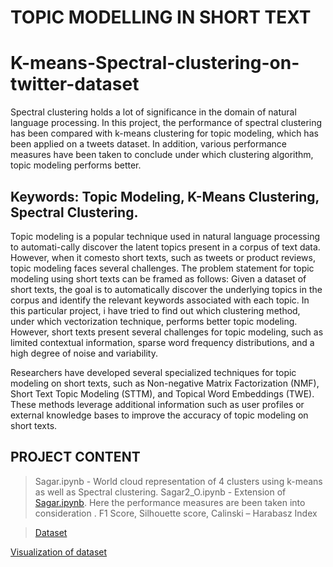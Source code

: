 # TOPIC MODELLING IN SHORT TEXT
# K-means-Spectral-clustering-on-twitter-dataset

Spectral clustering holds a lot of significance in the domain of natural language processing. In this project, the performance of spectral clustering has been compared with k-means clustering for topic modeling, which has been applied on a tweets dataset. In addition, various performance measures have been taken to conclude under which
clustering algorithm, topic modeling performs better.
## Keywords: Topic Modeling, K-Means Clustering, Spectral Clustering.

Topic modeling is a popular technique used in natural language processing to automati-cally discover the latent topics present in a corpus of text data. However, when it comesto short texts, such as tweets or product reviews, topic modeling faces several challenges.
The problem statement for topic modeling using short texts can be framed as follows:
Given a dataset of short texts, the goal is to automatically discover the underlying topics in the corpus and identify the relevant keywords associated with each topic. In this particular project, i have tried to find out which clustering method, under which vectorization technique, performs better topic modeling. However, short texts present several challenges for topic modeling, such as limited contextual information, sparse word frequency distributions, and a high degree of noise and variability.

Researchers have developed several specialized techniques for topic modeling on short texts, such as Non-negative Matrix Factorization (NMF), Short Text Topic Modeling
(STTM), and Topical Word Embeddings (TWE). These methods leverage additional information such as user profiles or external knowledge bases to improve the accuracy
of topic modeling on short texts.

## PROJECT CONTENT
> Sagar.ipynb - World cloud representation of 4 clusters using k-means as well as Spectral clustering.
> Sagar2_O.ipynb - Extension of  [Sagar.ipynb]([https://pages.github.com/](https://github.com/SAGAR-NAYAK2000/K-means-Spectral-clustering-on-twitter-dataset/blob/main/Sagar.ipynb)). Here the performance measures are been taken into consideration . F1 Score, Silhouette score, Calinski – Harabasz Index  

> [Dataset](https://drive.google.com/drive/folders/1M_7jAJdlEFVFlAdKeN4_74Uv5ZrPxpXT?usp=sharing)

[Visualization of dataset](https://drive.google.com/file/d/1j7e_-nvmoNcFTFywnByHR6KgbIUr4_N1/view?usp=share_link)

